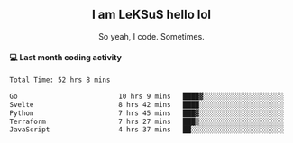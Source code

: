 <h2 align="center">I am LeKSuS hello lol</h2>
<p align="center">So yeah, I code. Sometimes.</p>

#### :computer: Last month coding activity
<!--START_SECTION:waka-->

```txt
Total Time: 52 hrs 8 mins

Go                         10 hrs 9 mins   ████▓░░░░░░░░░░░░░░░░░░░░   18.77 %
Svelte                     8 hrs 42 mins   ████░░░░░░░░░░░░░░░░░░░░░   16.09 %
Python                     7 hrs 45 mins   ███▓░░░░░░░░░░░░░░░░░░░░░   14.35 %
Terraform                  7 hrs 27 mins   ███▒░░░░░░░░░░░░░░░░░░░░░   13.79 %
JavaScript                 4 hrs 37 mins   ██░░░░░░░░░░░░░░░░░░░░░░░   08.57 %
```

<!--END_SECTION:waka-->
